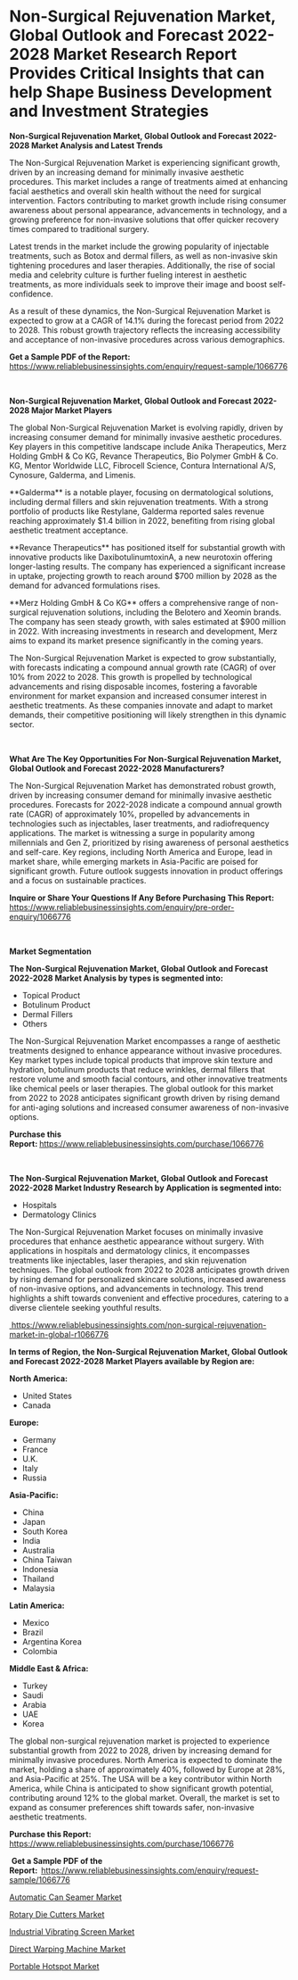 <p><h1>Non-Surgical Rejuvenation Market, Global Outlook and Forecast 2022-2028 Market Research Report Provides Critical Insights that can help Shape Business Development and Investment Strategies</h1></p><p><strong>Non-Surgical Rejuvenation Market, Global Outlook and Forecast 2022-2028 Market Analysis and Latest Trends</strong></p>
<p><p>The Non-Surgical Rejuvenation Market is experiencing significant growth, driven by an increasing demand for minimally invasive aesthetic procedures. This market includes a range of treatments aimed at enhancing facial aesthetics and overall skin health without the need for surgical intervention. Factors contributing to market growth include rising consumer awareness about personal appearance, advancements in technology, and a growing preference for non-invasive solutions that offer quicker recovery times compared to traditional surgery. </p><p>Latest trends in the market include the growing popularity of injectable treatments, such as Botox and dermal fillers, as well as non-invasive skin tightening procedures and laser therapies. Additionally, the rise of social media and celebrity culture is further fueling interest in aesthetic treatments, as more individuals seek to improve their image and boost self-confidence. </p><p>As a result of these dynamics, the Non-Surgical Rejuvenation Market is expected to grow at a CAGR of 14.1% during the forecast period from 2022 to 2028. This robust growth trajectory reflects the increasing accessibility and acceptance of non-invasive procedures across various demographics.</p></p>
<p><strong>Get a Sample PDF of the Report:&nbsp;</strong> <a href="https://www.reliablebusinessinsights.com/enquiry/request-sample/1066776">https://www.reliablebusinessinsights.com/enquiry/request-sample/1066776</a></p>
<p>&nbsp;</p>
<p><strong>Non-Surgical Rejuvenation Market, Global Outlook and Forecast 2022-2028 Major Market Players</strong></p>
<p><p>The global Non-Surgical Rejuvenation Market is evolving rapidly, driven by increasing consumer demand for minimally invasive aesthetic procedures. Key players in this competitive landscape include Anika Therapeutics, Merz Holding GmbH & Co KG, Revance Therapeutics, Bio Polymer GmbH & Co. KG, Mentor Worldwide LLC, Fibrocell Science, Contura International A/S, Cynosure, Galderma, and Limenis.</p><p>**Galderma** is a notable player, focusing on dermatological solutions, including dermal fillers and skin rejuvenation treatments. With a strong portfolio of products like Restylane, Galderma reported sales revenue reaching approximately $1.4 billion in 2022, benefiting from rising global aesthetic treatment acceptance.</p><p>**Revance Therapeutics** has positioned itself for substantial growth with innovative products like DaxibotulinumtoxinA, a new neurotoxin offering longer-lasting results. The company has experienced a significant increase in uptake, projecting growth to reach around $700 million by 2028 as the demand for advanced formulations rises.</p><p>**Merz Holding GmbH & Co KG** offers a comprehensive range of non-surgical rejuvenation solutions, including the Belotero and Xeomin brands. The company has seen steady growth, with sales estimated at $900 million in 2022. With increasing investments in research and development, Merz aims to expand its market presence significantly in the coming years.</p><p>The Non-Surgical Rejuvenation Market is expected to grow substantially, with forecasts indicating a compound annual growth rate (CAGR) of over 10% from 2022 to 2028. This growth is propelled by technological advancements and rising disposable incomes, fostering a favorable environment for market expansion and increased consumer interest in aesthetic treatments. As these companies innovate and adapt to market demands, their competitive positioning will likely strengthen in this dynamic sector.</p></p>
<p>&nbsp;</p>
<p><strong>What Are The Key Opportunities For Non-Surgical Rejuvenation Market, Global Outlook and Forecast 2022-2028 Manufacturers?</strong></p>
<p><p>The Non-Surgical Rejuvenation Market has demonstrated robust growth, driven by increasing consumer demand for minimally invasive aesthetic procedures. Forecasts for 2022-2028 indicate a compound annual growth rate (CAGR) of approximately 10%, propelled by advancements in technologies such as injectables, laser treatments, and radiofrequency applications. The market is witnessing a surge in popularity among millennials and Gen Z, prioritized by rising awareness of personal aesthetics and self-care. Key regions, including North America and Europe, lead in market share, while emerging markets in Asia-Pacific are poised for significant growth. Future outlook suggests innovation in product offerings and a focus on sustainable practices.</p></p>
<p><strong>Inquire or Share Your Questions If Any Before Purchasing This Report:</strong> <a href="https://www.reliablebusinessinsights.com/enquiry/pre-order-enquiry/1066776">https://www.reliablebusinessinsights.com/enquiry/pre-order-enquiry/1066776</a></p>
<p>&nbsp;</p>
<p><strong>Market Segmentation</strong></p>
<p><strong>The Non-Surgical Rejuvenation Market, Global Outlook and Forecast 2022-2028 Market Analysis by types is segmented into:</strong></p>
<p><ul><li>Topical Product</li><li>Botulinum Product</li><li>Dermal Fillers</li><li>Others</li></ul></p>
<p><p>The Non-Surgical Rejuvenation Market encompasses a range of aesthetic treatments designed to enhance appearance without invasive procedures. Key market types include topical products that improve skin texture and hydration, botulinum products that reduce wrinkles, dermal fillers that restore volume and smooth facial contours, and other innovative treatments like chemical peels or laser therapies. The global outlook for this market from 2022 to 2028 anticipates significant growth driven by rising demand for anti-aging solutions and increased consumer awareness of non-invasive options.</p></p>
<p><strong>Purchase this Report:&nbsp;</strong><a href="https://www.reliablebusinessinsights.com/purchase/1066776">https://www.reliablebusinessinsights.com/purchase/1066776</a></p>
<p>&nbsp;</p>
<p><strong>The Non-Surgical Rejuvenation Market, Global Outlook and Forecast 2022-2028 Market Industry Research by Application is segmented into:</strong></p>
<p><ul><li>Hospitals</li><li>Dermatology Clinics</li></ul></p>
<p><p>The Non-Surgical Rejuvenation Market focuses on minimally invasive procedures that enhance aesthetic appearance without surgery. With applications in hospitals and dermatology clinics, it encompasses treatments like injectables, laser therapies, and skin rejuvenation techniques. The global outlook from 2022 to 2028 anticipates growth driven by rising demand for personalized skincare solutions, increased awareness of non-invasive options, and advancements in technology. This trend highlights a shift towards convenient and effective procedures, catering to a diverse clientele seeking youthful results.</p></p>
<p><a href="https://www.reliablebusinessinsights.com/non-surgical-rejuvenation-market-in-global-r1066776">&nbsp;https://www.reliablebusinessinsights.com/non-surgical-rejuvenation-market-in-global-r1066776</a></p>
<p><strong>In terms of Region, the Non-Surgical Rejuvenation Market, Global Outlook and Forecast 2022-2028 Market Players available by Region are:</strong></p>
<p>
    <p> <strong> North America: </strong>
        <ul>
            <li>United States</li>
            <li>Canada</li>
        </ul>
        </p> 
    <p> <strong> Europe: </strong>
        <ul>
            <li>Germany</li>
            <li>France</li>
            <li>U.K.</li>
            <li>Italy</li>
            <li>Russia</li>
        </ul>
        </p> 
    <p> <strong> Asia-Pacific: </strong>
        <ul>
            <li>China</li>
            <li>Japan</li>
            <li>South Korea</li>
            <li>India</li>
            <li>Australia</li>
            <li>China Taiwan</li>
            <li>Indonesia</li>
            <li>Thailand</li>
            <li>Malaysia</li>
        </ul>
        </p> 
    <p> <strong> Latin America: </strong>
        <ul>
            <li>Mexico</li>
            <li>Brazil</li>
            <li>Argentina Korea</li>
            <li>Colombia</li>
        </ul>
        </p> 
    <p> <strong> Middle East & Africa: </strong>
        <ul>
            <li>Turkey</li>
            <li>Saudi</li>
            <li>Arabia</li>
            <li>UAE</li>
            <li>Korea</li>
        </ul>
    </p>
    </p>
<p><p>The global non-surgical rejuvenation market is projected to experience substantial growth from 2022 to 2028, driven by increasing demand for minimally invasive procedures. North America is expected to dominate the market, holding a share of approximately 40%, followed by Europe at 28%, and Asia-Pacific at 25%. The USA will be a key contributor within North America, while China is anticipated to show significant growth potential, contributing around 12% to the global market. Overall, the market is set to expand as consumer preferences shift towards safer, non-invasive aesthetic treatments.</p></p>
<p><strong>Purchase this Report: </strong><a href="https://www.reliablebusinessinsights.com/purchase/1066776">https://www.reliablebusinessinsights.com/purchase/1066776</a></p>
<p>&nbsp;<strong>Get a Sample PDF of the Report:&nbsp;&nbsp;</strong><a href="https://www.reliablebusinessinsights.com/enquiry/request-sample/1066776">https://www.reliablebusinessinsights.com/enquiry/request-sample/1066776</a></p>
<p><strong></strong></p>
<p><p><a href="https://www.linkedin.com/pulse/automatic-can-seamer-market-report-product-type-less-than-aydce?trackingId=AOfRg9MfRieLdrN2AyTdDw%3D%3D">Automatic Can Seamer Market</a></p><p><a href="https://www.linkedin.com/pulse/rotary-die-cutters-market-forecast-global-trends-analysis-euiwe?trackingId=ohsqqqO7T%2Fa8MNYlmWDc4Q%3D%3D">Rotary Die Cutters Market</a></p><p><a href="https://www.linkedin.com/pulse/industrial-vibrating-screen-market-indicators-size-regional-9neve?trackingId=0vywxSz0RLCBAZVEizuh8w%3D%3D">Industrial Vibrating Screen Market</a></p><p><a href="https://www.linkedin.com/pulse/emerging-direct-warping-machine-market-opportunities-analysis-qvk7e?trackingId=TKylTTq0S32eY0vd7tdR0w%3D%3D">Direct Warping Machine Market</a></p><p><a href="https://www.linkedin.com/pulse/portable-hotspot-market-global-insights-sales-trends-2024-teebc?trackingId=StPY1eF2Q%2Bq3VSeeYDJseg%3D%3D">Portable Hotspot Market</a></p></p>